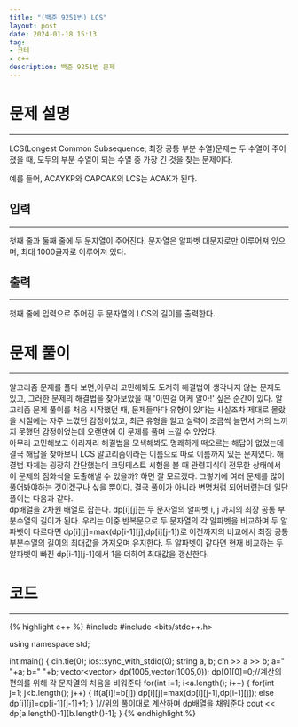```yaml
---
title: "(백준 9251번) LCS"
layout: post
date: 2024-01-18 15:13
tag:
- 코테
- c++
description: 백준 9251번 문제
---
```


# 문제 설명  
---
LCS(Longest Common Subsequence, 최장 공통 부분 수열)문제는 두 수열이 주어졌을 때, 모두의 부분 수열이 되는 수열 중 가장 긴 것을 찾는 문제이다.

예를 들어, ACAYKP와 CAPCAK의 LCS는 ACAK가 된다.  

## 입력  
---
첫째 줄과 둘째 줄에 두 문자열이 주어진다. 문자열은 알파벳 대문자로만 이루어져 있으며, 최대 1000글자로 이루어져 있다.  

## 출력  
---
첫째 줄에 입력으로 주어진 두 문자열의 LCS의 길이를 출력한다.

# 문제 풀이  
---
알고리즘 문제를 풀다 보면,아무리 고민해봐도 도저히 해결법이 생각나지 않는 문제도 있고, 그러한 문제의 해결법을 찾아보았을 때 '이딴걸 어케 알아!' 싶은 순간이 있다. 알고리즘 문제 풀이를 처음 시작했던 때, 문제들마다 유형이 있다는 사실조차 제대로 몰랐을 시절에는 자주 느꼈던 감정이었고, 최근 유형을 알고 실력이 조금씩 늘면서 거의 느끼지 못했던 감정이었는데 오랜만에 이 문제를 풀며 느낄 수 있었다.  
아무리 고민해보고 이리저리 해결법을 모색해봐도 명쾌하게 떠오르는 해답이 없었는데 결국 해답을 찾아보니 LCS 알고리즘이라는 이름으로 따로 이름까지 있는 문제였다. 해결법 자체는 굉장히 간단했는데 코딩테스트 시험을 볼 때 관련지식이 전무한 상태에서 이 문제의 점화식을 도출해낼 수 있을까? 하면 잘 모르겠다. 그렇기에 여러 문제를 많이 풀어봐야하는 것이겠구나 싶을 뿐이다. 결국 풀이가 아니라 변명처럼 되어버렸는데 일단 풀이는 다음과 같다.  
dp배열을 2차원 배열로 잡는다. dp[i][j]는 두 문자열의 알파벳 i, j 까지의 최장 공통 부분수열의 길이가 된다. 우리는 이중 반복문으로 두 문자열의 각 알파벳을 비교하며 두 알파벳이 다르다면 dp[i][j]=max(dp[i-1][j],dp[i][j-1])로 이전까지의 비교에서 최장 공통 부분수열의 길이의 최대값을 가져오며 유지한다. 두 알파벳이 같다면 현재 비교하는 두 알파벳이 빠진 dp[i-1][j-1]에서 1을 더하여 최대값을 갱신한다.  

# 코드  
---
{% highlight c++ %} 
#include <iostream>
#include <bits/stdc++.h>

using namespace std;

int main() {
    cin.tie(0);
    ios::sync_with_stdio(0);
    string a, b;
    cin >> a >> b;
    a=" "+a;
    b=" "+b;
    vector<vector<int>> dp(1005,vector<int>(1005,0));
    dp[0][0]=0;//계산의 편의를 위해 각 문자열의 처음을 비워준다
    for(int i=1; i<a.length(); i++) {
        for(int j=1; j<b.length(); j++) {
            if(a[i]!=b[j]) dp[i][j]=max(dp[i][j-1],dp[i-1][j]);
            else dp[i][j]=dp[i-1][j-1]+1;
        }
    }//위의 풀이대로 계산하며 dp배열을 채워준다
    cout << dp[a.length()-1][b.length()-1];
}
{% endhighlight %}